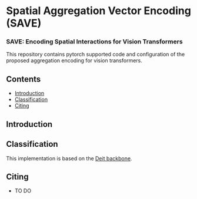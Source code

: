 # Spatial Aggregation Vector Encoding (SAVE)
### SAVE: Encoding Spatial Interactions for Vision Transformers

This repository contains pytorch supported code and configuration of the proposed aggregation encoding for vision transformers.

## Contents
- [Introduction](#Introduction)
- [Classification](#Classification)
- [Citing](#Citing)

## Introduction

## Classification
This implementation is based on the [Deit backbone](#https://github.com/facebookresearch/deit).


## Citing
- TO DO
